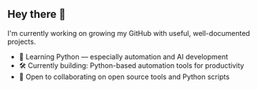 ## Hey there 👋

I'm currently working on growing my GitHub with useful, well-documented projects.

- 🌱 Learning Python — especially automation and AI development
- 🛠️ Currently building: Python-based automation tools for productivity
- 🤝 Open to collaborating on open source tools and Python scripts

